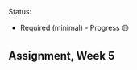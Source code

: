 Status:
- Required (minimal) - Progress 🟡

Assignment, Week 5
----------------------------------------